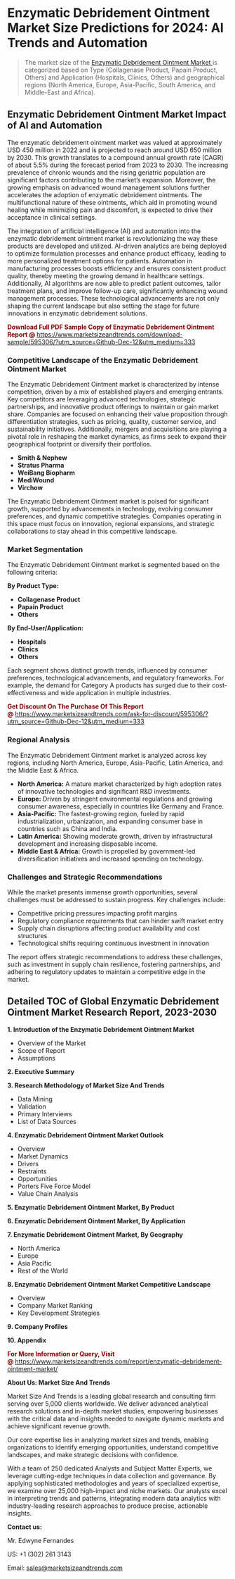 <H1> Enzymatic Debridement Ointment Market Size Predictions for 2024: AI Trends and Automation</H1><blockquote><p>The market size of the <a href="https://www.marketsizeandtrends.com/download-sample/595306/?utm_source=Github-Dec-12&amp;utm_medium=333" target="_blank">Enzymatic Debridement Ointment Market </a>is categorized based on Type (Collagenase Product, Papain Product, Others) and Application (Hospitals, Clinics, Others) and geographical regions (North America, Europe, Asia-Pacific, South America, and Middle-East and Africa).</p></blockquote><p><h2>Enzymatic Debridement Ointment Market Impact of AI and Automation</h2><p>The enzymatic debridement ointment market was valued at approximately USD 450 million in 2022 and is projected to reach around USD 650 million by 2030. This growth translates to a compound annual growth rate (CAGR) of about 5.5% during the forecast period from 2023 to 2030. The increasing prevalence of chronic wounds and the rising geriatric population are significant factors contributing to the market’s expansion. Moreover, the growing emphasis on advanced wound management solutions further accelerates the adoption of enzymatic debridement ointments. The multifunctional nature of these ointments, which aid in promoting wound healing while minimizing pain and discomfort, is expected to drive their acceptance in clinical settings.</p><p>The integration of artificial intelligence (AI) and automation into the enzymatic debridement ointment market is revolutionizing the way these products are developed and utilized. AI-driven analytics are being deployed to optimize formulation processes and enhance product efficacy, leading to more personalized treatment options for patients. Automation in manufacturing processes boosts efficiency and ensures consistent product quality, thereby meeting the growing demand in healthcare settings. Additionally, AI algorithms are now able to predict patient outcomes, tailor treatment plans, and improve follow-up care, significantly enhancing wound management processes. These technological advancements are not only shaping the current landscape but also setting the stage for future innovations in enzymatic debridement solutions.</p></p><p><strong><span style="color: #800000;">Download Full PDF Sample Copy of Enzymatic Debridement Ointment Report @</span>&nbsp;</strong><a href="https://www.marketsizeandtrends.com/download-sample/595306/?utm_source=Github-Dec-12&amp;utm_medium=333">https://www.marketsizeandtrends.com/download-sample/595306/?utm_source=Github-Dec-12&amp;utm_medium=333</a></p><h3>Competitive Landscape of the Enzymatic Debridement Ointment Market</h3><p>The Enzymatic Debridement Ointment market is characterized by intense competition, driven by a mix of established players and emerging entrants. Key competitors are leveraging advanced technologies, strategic partnerships, and innovative product offerings to maintain or gain market share. Companies are focused on enhancing their value proposition through differentiation strategies, such as pricing, quality, customer service, and sustainability initiatives. Additionally, mergers and acquisitions are playing a pivotal role in reshaping the market dynamics, as firms seek to expand their geographical footprint or diversify their portfolios.</p><p><strong><p><ul><li>Smith & Nephew </li><li> Stratus Pharma </li><li> WeiBang Biopharm </li><li> MediWound </li><li> Virchow</p></li></ul></p></strong></p><p>The Enzymatic Debridement Ointment market is poised for significant growth, supported by advancements in technology, evolving consumer preferences, and dynamic competitive strategies. Companies operating in this space must focus on innovation, regional expansions, and strategic collaborations to stay ahead in this competitive landscape.</p><h3>Market Segmentation</h3><p>The Enzymatic Debridement Ointment market is segmented based on the following criteria:</p><p><strong>By Product Type:</strong></p><p><strong><p><ul><li>Collagenase Product </li><li> Papain Product </li><li> Others</p></li></ul></p></strong></p><p><strong>By End-User/Application:</strong></p><p><strong><p><ul><li>Hospitals </li><li> Clinics </li><li> Others</p></li></ul></p></strong></p><p>Each segment shows distinct growth trends, influenced by consumer preferences, technological advancements, and regulatory frameworks. For example, the demand for Category A products has surged due to their cost-effectiveness and wide application in multiple industries.</p><p><strong><span style="color: #800000;">Get Discount On The Purchase Of This Report @&nbsp;</span></strong><a href="https://www.marketsizeandtrends.com/ask-for-discount/595306/?utm_source=Github-Dec-12&amp;utm_medium=333">https://www.marketsizeandtrends.com/ask-for-discount/595306/?utm_source=Github-Dec-12&amp;utm_medium=333</a></p><h3>Regional Analysis</h3><p>The Enzymatic Debridement Ointment market is analyzed across key regions, including North America, Europe, Asia-Pacific, Latin America, and the Middle East &amp; Africa.</p><ul><li><strong>North America:</strong> A mature market characterized by high adoption rates of innovative technologies and significant R&amp;D investments.</li><li><strong>Europe:</strong> Driven by stringent environmental regulations and growing consumer awareness, especially in countries like Germany and France.</li><li><strong>Asia-Pacific:</strong> The fastest-growing region, fueled by rapid industrialization, urbanization, and expanding consumer base in countries such as China and India.</li><li><strong>Latin America:</strong> Showing moderate growth, driven by infrastructural development and increasing disposable income.</li><li><strong>Middle East &amp; Africa:</strong> Growth is propelled by government-led diversification initiatives and increased spending on technology.</li></ul><h3>Challenges and Strategic Recommendations</h3><p>While the market presents immense growth opportunities, several challenges must be addressed to sustain progress. Key challenges include:</p><ul><li>Competitive pricing pressures impacting profit margins</li><li>Regulatory compliance requirements that can hinder swift market entry</li><li>Supply chain disruptions affecting product availability and cost structures</li><li>Technological shifts requiring continuous investment in innovation</li></ul><p>The report offers strategic recommendations to address these challenges, such as investment in supply chain resilience, fostering partnerships, and adhering to regulatory updates to maintain a competitive edge in the market.</p><h2>Detailed TOC of Global Enzymatic Debridement Ointment Market Research Report, 2023-2030</h2><p><strong>1. Introduction of the Enzymatic Debridement Ointment Market</strong></p><ul><li>Overview of the Market</li><li>Scope of Report</li><li>Assumptions&nbsp;</li></ul><p><strong>2. Executive Summary</strong></p><p><strong>3. Research Methodology of <strong>Market Size And Trends</strong></strong></p><ul><li>Data Mining</li><li>Validation</li><li>Primary Interviews</li><li>List of Data Sources&nbsp;</li></ul><p><strong>4. Enzymatic Debridement Ointment Market Outlook</strong></p><ul><li>Overview</li><li>Market Dynamics</li><li>Drivers</li><li>Restraints</li><li>Opportunities</li><li>Porters Five Force Model</li><li>Value Chain Analysis&nbsp;</li></ul><p><strong>5. Enzymatic Debridement Ointment Market, By Product</strong></p><p><strong>6. Enzymatic Debridement Ointment Market, By Application</strong></p><p><strong>7. Enzymatic Debridement Ointment Market, By Geography</strong></p><ul><li>North America</li><li>Europe</li><li>Asia Pacific</li><li>Rest of the World&nbsp;</li></ul><p><strong>8. Enzymatic Debridement Ointment Market Competitive Landscape</strong></p><ul><li>Overview</li><li>Company Market Ranking</li><li>Key Development Strategies&nbsp;</li></ul><p><strong>9. Company Profiles</strong></p><p><strong>10. Appendix</strong></p><p><strong><span style="color: #800000;">For More Information or Query, Visit @&nbsp;</span></strong><a href="https://www.marketsizeandtrends.com/report/enzymatic-debridement-ointment-market/">https://www.marketsizeandtrends.com/report/enzymatic-debridement-ointment-market/</a></p><p></p><p><strong>About Us:&nbsp;Market Size And Trends</strong></p><p>Market Size And Trends&nbsp;is a leading global research and consulting firm serving over 5,000 clients worldwide. We deliver advanced analytical research solutions and in-depth market studies, empowering businesses with the critical data and insights needed to navigate dynamic markets and achieve significant revenue growth.</p><p>Our core expertise lies in analyzing market sizes and trends, enabling organizations to identify emerging opportunities, understand competitive landscapes, and make strategic decisions with confidence.</p><p>With a team of 250 dedicated Analysts and Subject Matter Experts, we leverage cutting-edge techniques in data collection and governance. By applying sophisticated methodologies and years of specialized expertise, we examine over 25,000 high-impact and niche markets. Our analysts excel in interpreting trends and patterns, integrating modern data analytics with industry-leading research approaches to produce precise, actionable insights.</p><p><strong>Contact us:</strong></p><p>Mr. Edwyne Fernandes</p><p>US: +1 (302) 261 3143</p><p>Email: <a href="mailto:sales@marketsizeandtrends.com">sales@marketsizeandtrends.com</a>&nbsp;</p>
